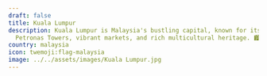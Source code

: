 ```yaml
---
draft: false
title: Kuala Lumpur
description: Kuala Lumpur is Malaysia's bustling capital, known for its iconic
  Petronas Towers, vibrant markets, and rich multicultural heritage. 🏙️🌟
country: malaysia
icon: twemoji:flag-malaysia
image: ../../assets/images/Kuala Lumpur.jpg
---
```

